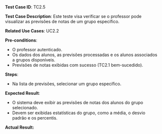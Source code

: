 **Test Case ID**: TC2.5

**Test Case Description**: Este teste visa verificar se o professor pode visualizar as previsões de notas de um grupo específico.

**Related Use Cases**: UC2.2

**Pre-conditions**:
- O professor autenticado.
- Os dados dos alunos, as previsões processadas e os alunos associados a grupos disponíveis.
- Previsões de notas exibidas com sucesso (TC2.1 bem-sucedido).

**Steps**:
- Na lista de previsões, selecionar um grupo específico.

**Expected Result**:
- O sistema deve exibir as previsões de notas dos alunos do grupo selecionado.
- Devem ser exibidas estatísticas do grupo, como a média, o desvio padrão e os percentis.

**Actual Result:**